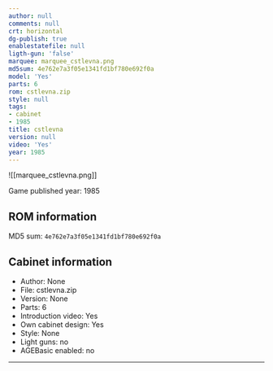 ```yaml
---
author: null
comments: null
crt: horizontal
dg-publish: true
enablestatefile: null
ligth-gun: 'false'
marquee: marquee_cstlevna.png
md5sum: 4e762e7a3f05e1341fd1bf780e692f0a
model: 'Yes'
parts: 6
rom: cstlevna.zip
style: null
tags:
- cabinet
- 1985
title: cstlevna
version: null
video: 'Yes'
year: 1985
---
```


![[marquee_cstlevna.png]]

Game published year: 1985

## ROM information

MD5 sum: `4e762e7a3f05e1341fd1bf780e692f0a` 

## Cabinet information

- Author: None
- File: cstlevna.zip
- Version: None
- Parts: 6
- Introduction video: Yes
- Own cabinet design: Yes
- Style: None
- Light guns: no
- AGEBasic enabled: no

---
